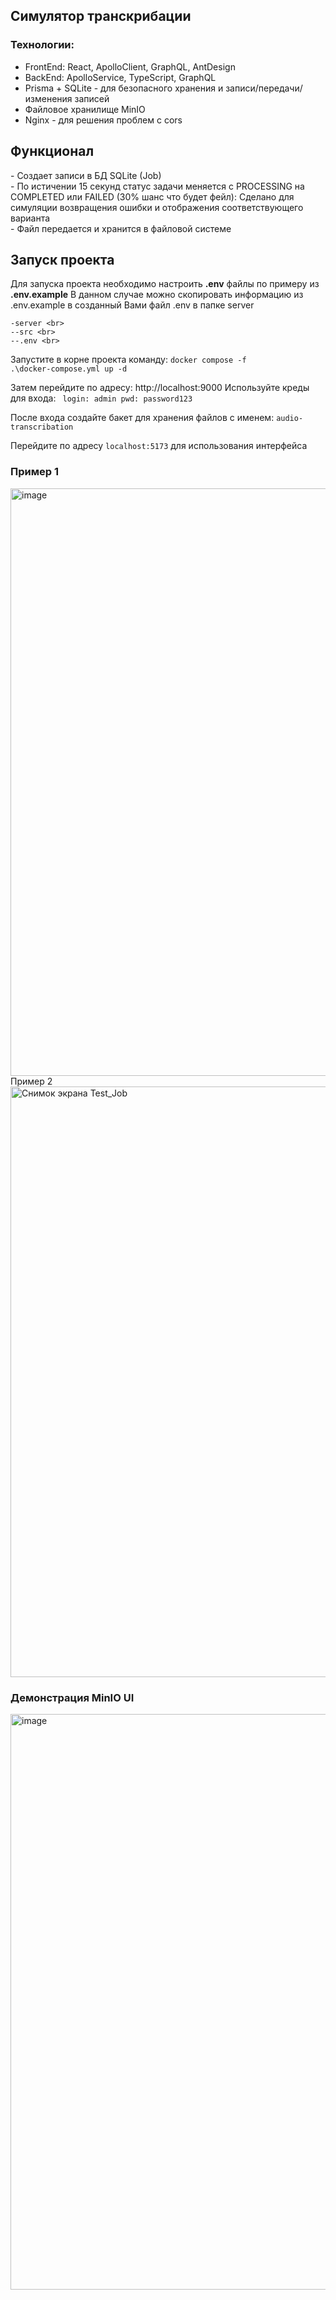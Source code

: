 <h2>Симулятор транскрибации</h2>

<h3>Технологии:</h3>
<ul>
  <li>FrontEnd: React, ApolloClient, GraphQL, AntDesign</li>
  <li>BackEnd: ApolloService, TypeScript, GraphQL</li>
  <li>Prisma + SQLite - для безопасного хранения и записи/передачи/изменения записей</li>
  <li>Файловое хранилище MinIO</li>
  <li>Nginx - для решения проблем с cors</li>
</ul>

<h2>Функционал</h2>
- Создает записи в БД SQLite (Job)<br>
- По истичении 15 секунд статус задачи меняется с PROCESSING на COMPLETED или FAILED (30% шанс что будет фейл): Сделано для симуляции возвращения ошибки и отображения соответствующего варианта<br>
- Файл передается и хранится в файловой системе<br>


<h2>Запуск проекта</h2>

Для запуска проекта необходимо настроить <b>.env</b> файлы по примеру из <b>.env.example</b>
В данном случае можно скопировать информацию из .env.example в созданный Вами файл .env в папке server

```
-server <br>
--src <br>
--.env <br>
```


Запустите в корне проекта команду:
<code>docker compose -f .\docker-compose.yml up -d</code>

Затем перейдите по адресу: http://localhost:9000
Используйте креды для входа:
<code>
login: admin
pwd: password123
</code>

После входа создайте бакет для хранения файлов с именем: <code>audio-transcribation</code>

Перейдите по адресу <code>localhost:5173</code> для использования интерфейса

<h3>Пример 1</h3>
<img width="1899" height="940" alt="image" src="https://github.com/user-attachments/assets/2a604a9b-ba41-43e5-9ba0-b32479177f3a" />
</h3>Пример 2</h3>
<img width="1900" height="945" alt="Снимок экрана Test_Job" src="https://github.com/user-attachments/assets/d341bd70-9cae-4222-96e2-bdb523330c9f" />
<h3>Демонстрация MinIO UI</h3>
<img width="1888" height="921" alt="image" src="https://github.com/user-attachments/assets/a12f572b-d979-4bf5-8c8d-1cbf106421d9" />

